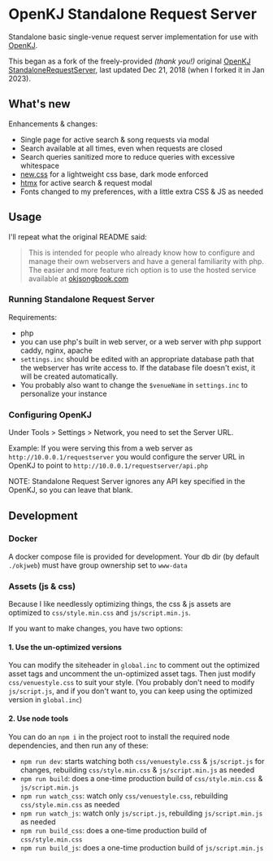 # OpenKJ Standalone Request Server

Standalone basic single-venue request server implementation for use with [OpenKJ](https://openkj.org/).

This began as a fork of the freely-provided *(thank you!)* original [OpenKJ StandaloneRequestServer](https://github.com/OpenKJ/StandaloneRequestServer), last updated Dec 21, 2018 (when I forked it in Jan 2023).

## What's new

Enhancements & changes:

- Single page for active search & song requests via modal
- Search available at all times, even when requests are closed
- Search queries sanitized more to reduce queries with excessive whitespace
- [new.css](https://newcss.net/) for a lightweight css base, dark mode enforced
- [htmx](https://htmx.org/) for active search & request modal
- Fonts changed to my preferences, with a little extra CSS & JS as needed

## Usage

I'll repeat what the original README said:

> This is intended for people who already know how to configure and manage their own webservers and have a general familiarity with php. The easier and more feature rich option is to use the hosted service available at [okjsongbook.com](https://okjsongbook.com)

### Running Standalone Request Server

Requirements:

- php
- you can use php's built in web server, or a web server with php support caddy, nginx, apache
- `settings.inc` should be edited with an appropriate database path that the webserver has write access to. If the database file doesn't exist, it will be created automatically.
- You probably also want to change the `$venueName` in `settings.inc` to personalize your instance

### Configuring OpenKJ

Under Tools > Settings > Network, you need to set the Server URL.

Example: If you were serving this from a web server as `http://10.0.0.1/requestserver` you would configure the server URL in OpenKJ to point to `http://10.0.0.1/requestserver/api.php`

NOTE: Standalone Request Server ignores any API key specified in the OpenKJ, so you can leave that blank.

## Development

### Docker

A docker compose file is provided for development. Your db dir (by default `./okjweb`) must have group ownership set to `www-data`

### Assets (js & css)

Because I like needlessly optimizing things, the css & js assets are optimized to `css/style.min.css` and `js/script.min.js`.

If you want to make changes, you have two options:

#### 1. Use the un-optimized versions

You can modify the siteheader in `global.inc` to comment out the optimized asset tags and uncomment the un-optimized asset tags. Then just modify `css/venuestyle.css` to suit your style. (You probably don't need to modify `js/script.js`, and if you don't want to, you can keep using the optimized version in `global.inc`)

#### 2. Use node tools

You can do an `npm i` in the project root to install the required node dependencies, and then run any of these:

- `npm run dev`: starts watching both `css/venuestyle.css` & `js/script.js` for changes, rebuilding `css/style.min.css` & `js/script.min.js` as needed
- `npm run build`: does a one-time production build of `css/style.min.css` & `js/script.min.js`
- `npm run watch_css`: watch only `css/venuestyle.css`, rebuilding `css/style.min.css` as needed
- `npm run watch_js`: watch only `js/script.js`, rebuilding `js/script.min.js` as needed
- `npm run build_css`: does a one-time production build of `css/style.min.css`
- `npm run build_js`: does a one-time production build of `js/script.min.js`
